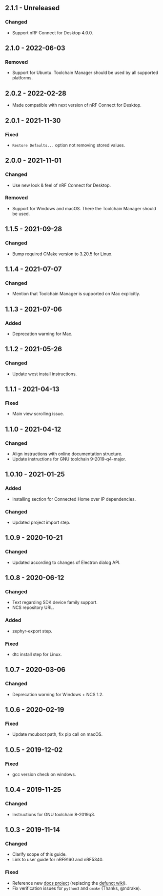 ## 2.1.1 - Unreleased

### Changed

-   Support nRF Connect for Desktop 4.0.0.

## 2.1.0 - 2022-06-03

### Removed

-   Support for Ubuntu. Toolchain Manager should be used by all supported
    platforms.

## 2.0.2 - 2022-02-28

-   Made compatible with next version of nRF Connect for Desktop.

## 2.0.1 - 2021-11-30

### Fixed

-   `Restore Defaults...` option not removing stored values.

## 2.0.0 - 2021-11-01

### Changed

-   Use new look & feel of nRF Connect for Desktop.

### Removed

-   Support for Windows and macOS. There the Toolchain Manager should be used.

## 1.1.5 - 2021-09-28

### Changed

-   Bump required CMake version to 3.20.5 for Linux.

## 1.1.4 - 2021-07-07

### Changed

-   Mention that Toolchain Manager is supported on Mac explicitly.

## 1.1.3 - 2021-07-06

### Added

-   Deprecation warning for Mac.

## 1.1.2 - 2021-05-26

### Changed

-   Update west install instructions.

## 1.1.1 - 2021-04-13

### Fixed

-   Main view scrolling issue.

## 1.1.0 - 2021-04-12

### Changed

-   Align instructions with online documentation structure.
-   Update instructions for GNU toolchain 9-2019-q4-major.

## 1.0.10 - 2021-01-25

### Added

-   Installing section for Connected Home over IP dependencies.

### Changed

-   Updated project import step.

## 1.0.9 - 2020-10-21

### Changed

-   Updated according to changes of Electron dialog API.

## 1.0.8 - 2020-06-12

### Changed

-   Text regarding SDK device family support.
-   NCS repository URL.

### Added

-   zephyr-export step.

### Fixed

-   dtc install step for Linux.

## 1.0.7 - 2020-03-06

### Changed

-   Deprecation warning for Windows + NCS 1.2.

## 1.0.6 - 2020-02-19

### Fixed

-   Update mcuboot path, fix pip call on macOS.

## 1.0.5 - 2019-12-02

### Fixed

-   gcc version check on windows.

## 1.0.4 - 2019-11-25

### Changed

-   Instructions for GNU toolchain 8-2019q3.

## 1.0.3 - 2019-11-14

### Changed

-   Clarify scope of this guide.
-   Link to user guide for nRF9160 and nRF5340.

### Fixed

-   Reference new
    [docs project](https://nordicsemiconductor.github.io/pc-nrfconnect-docs/)
    (replacing the
    [defunct wiki](https://github.com/NordicSemiconductor/pc-nrfconnect-core/wiki)).
-   Fix verification issues for `python3` and `cmake` (Thanks, @ndrake).
